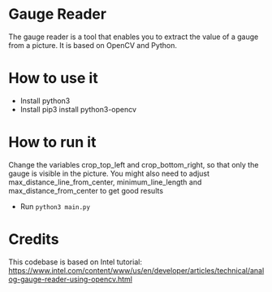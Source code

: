 # Gauge Reader
The gauge reader is a tool that enables you to extract the value of a gauge from a picture. It is based on OpenCV and Python.


# How to use it
* Install python3
* Install pip3 install python3-opencv


# How to run it
Change the variables crop_top_left and crop_bottom_right, so that only the gauge is visible in the picture.
You might also need to adjust max_distance_line_from_center, minimum_line_length and max_distance_from_center to get good results
* Run `python3 main.py`

# Credits
This codebase is based on Intel tutorial: https://www.intel.com/content/www/us/en/developer/articles/technical/analog-gauge-reader-using-opencv.html